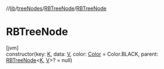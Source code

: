 //[lib](../../../Documentation)/[treeNodes](../index.md)/[RBTreeNode](index.md)/[RBTreeNode](-r-b-tree-node.md)

# RBTreeNode

[jvm]\
constructor(key: [K](index.md), data: [V](index.md), color: [Color](../-color/index.md) = Color.BLACK, parent: [RBTreeNode](index.md)&lt;[K](index.md), [V](index.md)&gt;? = null)
